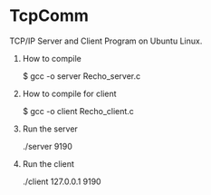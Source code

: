 # TcpComm
TCP/IP Server and Client Program on Ubuntu Linux.

1. How to compile

    $ gcc -o server Recho_server.c
  
2. How to compile for client

    $ gcc -o client Recho_client.c
  
3. Run the server

    ./server 9190

4. Run the client

    ./client 127.0.0.1 9190
